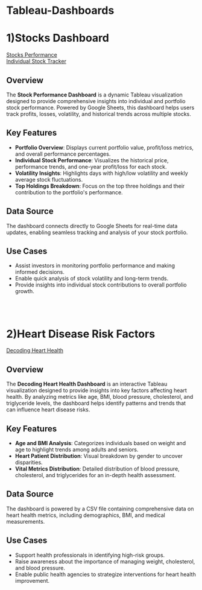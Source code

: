 # Tableau-Dashboards


# <b>1)Stocks Dashboard </b><br>
[Stocks Performance](https://public.tableau.com/app/profile/vishakha.mulik7950/viz/StocksDashboard_17358247817720/StocksPerformance?publish=yes)<br>
[Individual Stock Tracker](https://public.tableau.com/app/profile/vishakha.mulik7950/viz/StocksDashboard_17358247817720/Dashboard2)

## Overview
The **Stock Performance Dashboard** is a dynamic Tableau visualization designed to provide comprehensive insights into individual and portfolio stock performance. Powered by Google Sheets, this dashboard helps users track profits, losses, volatility, and historical trends across multiple stocks.

## Key Features
- **Portfolio Overview**: Displays current portfolio value, profit/loss metrics, and overall performance percentages.
- **Individual Stock Performance**: Visualizes the historical price, performance trends, and one-year profit/loss for each stock.
- **Volatility Insights**: Highlights days with high/low volatility and weekly average stock fluctuations.
- **Top Holdings Breakdown**: Focus on the top three holdings and their contribution to the portfolio's performance.

## Data Source
The dashboard connects directly to Google Sheets for real-time data updates, enabling seamless tracking and analysis of your stock portfolio.

## Use Cases
- Assist investors in monitoring portfolio performance and making informed decisions.
- Enable quick analysis of stock volatility and long-term trends.
- Provide insights into individual stock contributions to overall portfolio growth.

<br><br>


# <b>2)Heart Disease Risk Factors</b><br>
[Decoding Heart Health](https://public.tableau.com/app/profile/vishakha.mulik7950/viz/HeartDiseaseRiskFactors_17364340087840/DecodingHeartHealth?publish=yes)

## Overview
The **Decoding Heart Health Dashboard** is an interactive Tableau visualization designed to provide insights into key factors affecting heart health. By analyzing metrics like age, BMI, blood pressure, cholesterol, and triglyceride levels, the dashboard helps identify patterns and trends that can influence heart disease risks.

## Key Features
- **Age and BMI Analysis**: Categorizes individuals based on weight and age to highlight trends among adults and seniors.
- **Heart Patient Distribution**: Visual breakdown by gender to uncover disparities.
- **Vital Metrics Distribution**: Detailed distribution of blood pressure, cholesterol, and triglycerides for an in-depth health assessment.

## Data Source
The dashboard is powered by a CSV file containing comprehensive data on heart health metrics, including demographics, BMI, and medical measurements. 

## Use Cases
- Support health professionals in identifying high-risk groups.
- Raise awareness about the importance of managing weight, cholesterol, and blood pressure.
- Enable public health agencies to strategize interventions for heart health improvement.




